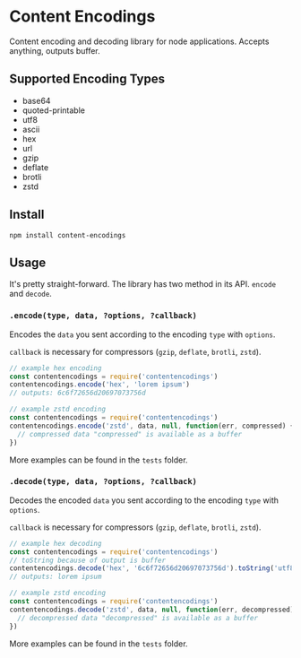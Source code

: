 # Content Encodings
Content encoding and decoding library for node applications. Accepts anything, outputs buffer.

## Supported Encoding Types
- base64
- quoted-printable
- utf8
- ascii
- hex
- url
- gzip
- deflate
- brotli
- zstd

## Install
```
npm install content-encodings
```

## Usage
It's pretty straight-forward. The library has two method in its API. `encode` and `decode`.

### `.encode(type, data, ?options, ?callback)`
Encodes the `data` you sent according to the encoding `type` with `options`.

`callback` is necessary for compressors (`gzip`, `deflate`, `brotli`, `zstd`).

```js
// example hex encoding
const contentencodings = require('contentencodings')
contentencodings.encode('hex', 'lorem ipsum')
// outputs: 6c6f72656d20697073756d
```

```js
// example zstd encoding
const contentencodings = require('contentencodings')
contentencodings.encode('zstd', data, null, function(err, compressed) {
  // compressed data "compressed" is available as a buffer
})
```

More examples can be found in the `tests` folder.

### `.decode(type, data, ?options, ?callback)`
Decodes the encoded `data` you sent according to the encoding `type` with `options`.

`callback` is necessary for compressors (`gzip`, `deflate`, `brotli`, `zstd`).

```js
// example hex decoding
const contentencodings = require('contentencodings')
// toString because of output is buffer
contentencodings.decode('hex', '6c6f72656d20697073756d').toString('utf8')
// outputs: lorem ipsum
```

```js
// example zstd encoding
const contentencodings = require('contentencodings')
contentencodings.decode('zstd', data, null, function(err, decompressed) {
  // decompressed data "decompressed" is available as a buffer
})
```

More examples can be found in the `tests` folder.
